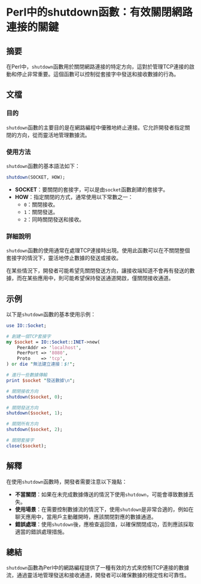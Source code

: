 <!--
Meta Description: # Perl中的shutdown函數：有效關閉網路連接的關鍵 ## 摘要 在Perl中，`shutdown`函數用於關閉網路連接的特定方向，這對於管理TCP連接的啟動和停止非常重要。這個函數可以控制從套接字中發送和接收數據的行為。 ## 文檔 ### 目的 `shutdown`函數的主要目的是在網路...
Meta Keywords: shutdown, socket, perl, how, perl中的shutdown函數
-->

# Perl中的shutdown函數：有效關閉網路連接的關鍵

## 摘要
在Perl中，`shutdown`函數用於關閉網路連接的特定方向，這對於管理TCP連接的啟動和停止非常重要。這個函數可以控制從套接字中發送和接收數據的行為。

## 文檔
### 目的
`shutdown`函數的主要目的是在網路編程中優雅地終止連接。它允許開發者指定關閉的方向，從而靈活地管理數據流。

### 使用方法
`shutdown`函數的基本語法如下：

```perl
shutdown(SOCKET, HOW);
```

- **SOCKET**：要關閉的套接字，可以是由`socket`函數創建的套接字。
- **HOW**：指定關閉的方式，通常使用以下常數之一：
  - `0`：關閉接收。
  - `1`：關閉發送。
  - `2`：同時關閉發送和接收。

### 詳細說明
`shutdown`函數的使用通常在處理TCP連接時出現。使用此函數可以在不關閉整個套接字的情況下，靈活地停止數據的發送或接收。

在某些情況下，開發者可能希望先關閉發送方向，讓接收端知道不會再有發送的數據，而在某些應用中，則可能希望保持發送通道開啟，僅關閉接收通道。

## 示例
以下是`shutdown`函數的基本使用示例：

```perl
use IO::Socket;

# 創建一個TCP套接字
my $socket = IO::Socket::INET->new(
    PeerAddr => 'localhost',
    PeerPort => '8080',
    Proto    => 'tcp',
) or die "無法建立連接：$!";

# 進行一些數據傳輸
print $socket "發送數據\n";

# 關閉接收方向
shutdown($socket, 0);

# 關閉發送方向
shutdown($socket, 1);

# 關閉所有方向
shutdown($socket, 2);

# 關閉套接字
close($socket);
```

## 解釋
在使用`shutdown`函數時，開發者需要注意以下幾點：

- **不當關閉**：如果在未完成數據傳送的情況下使用`shutdown`，可能會導致數據丟失。
- **使用場景**：在需要控制數據流的情況下，使用`shutdown`是非常合適的，例如在聊天應用中，當用戶主動離開時，應該關閉對應的數據通道。
- **錯誤處理**：使用`shutdown`後，應檢查返回值，以確保關閉成功，否則應該採取適當的錯誤處理措施。

## 總結
`shutdown`函數為Perl中的網路編程提供了一種有效的方式來控制TCP連接的數據流，通過靈活地管理發送和接收通道，開發者可以確保數據的穩定性和可靠性。